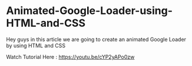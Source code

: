 # Animated-Google-Loader-using-HTML-and-CSS
Hey guys in this article we are going to create an animated Google Loader by using HTML and CSS

Watch Tutorial Here : https://youtu.be/cYP2yAPo0zw
